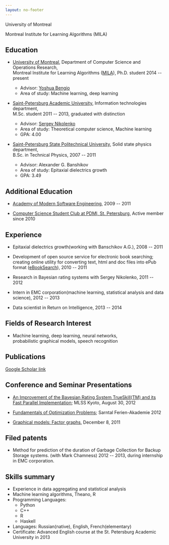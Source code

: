 ```yaml
---
layout: no-footer
---
```


University of Montreal 

Montreal Institute for Learning Algorithms (MILA)


Education
---------

- [University of Montreal][udem], Department of Computer Science and Operations Research,  
  Montreal Institute for Learning Algorithms ([MILA][mila]), 
  Ph.D. student 2014 -- present
    - Advisor: [Yoshua Bengio][bengio]
    - Area of study: Machine learning, deep learning

- [Saint-Petersburg Academic University][au], Information technologies department,  
  M.Sc. student 2011 -- 2013, graduated with distinction
    - Advisor: [Sergey Nikolenko][nikolenko]
    - Area of study: Theoretical computer science, Machine learning 
    - GPA: 4.00

- [Saint-Petersburg State Politechnical University][spbstu], Solid state physics department,  
  B.Sc. in Technical Physics, 2007 -- 2011
    - Advisor: Alexander G. Banshikov
    - Area of study: Epitaxial dielectrics growth
    - GPA: 3.49


Additional Education
--------------------

- [Academy of Modern Software Engineering][amse], 2009 -- 2011

- [Computer Science Student Club at PDMI, St. Petersburg][csclub], Active member since 2010


Experience
----------

- Epitaxial dielectrics growth(working with Banschikov A.G.), 2008 -- 2011

- Development of open source service for electronic book searching; creating online utility
    for converting text, html and doc files into ePub format ([eBookSearch][ebookservice]), 
    2010 -- 2011 

- Research in Bayesian rating systems with Sergey Nikolenko, 2011 -- 2012

- Intern in EMC corporation(machine learning, statistical analysis and data science), 
    2012 -- 2013

- Data scientist in Return on Intelligence, 2013 -- 2014

Fields of Research Interest
---------------------------

- Machine learning, deep learning, neural networks,  
    probabilistic graphical models, speech recognition 


Publications
------------

[Google Scholar link][scholar]

Conference and Seminar Presentations
------------------------------------

- [An Improvement of the Bayesian Rating System TrueSkill(TM) and its Fast Parallel 
   Implementation][kyoto]; MLSS Kyoto, August 30, 2012

- [Fundamentals of Optimization Problems][optimization]; Sarntal Ferien-Akademie 2012

- [Graphical models: Factor graphs][factor_graphs], December 8, 2011


Filed patents
-------------

- Method for prediction of the duration of Garbage Collection for Backup Storage systems. 
  (with Mark Chamness) 2012 -- 2013, during internship in EMC corporation.


Skills summary
--------------

- Experience in data aggregating and statistical analysis 
- Machine learning algorithms, Theano, R
- Programming Languages: 
    - Python
    - C++
    - R
    - Haskell
- Languages: Russian(native), English, French(elementary)
- Certificate: Advanced English course at the St. Petersburg Academic University in 2013


[udem]: http://www.umontreal.ca/english/index.html
[bengio]: http://www.iro.umontreal.ca/~bengioy/yoshua_en/index.html
[au]: http://spbau.ru/main_eng/info_main_eng
[nikolenko]: http://logic.pdmi.ras.ru/~sergey/
[spbstu]: http://www.spbstu-eng.ru/
[amse]: http://amse.ru/about.php
[csclub]: http://logic.pdmi.ras.ru/csclub/en/about
[ebookservice]: http://code.google.com/p/ebook-service/
[spiiras]: http://www.proceedings.spiiras.nw.ru/data/src/2012/22/00/spyproc-2012-22-00-10-en.html
[kyoto]: http://www.iip.ist.i.kyoto-u.ac.jp/mlss12/doku.php?id=poster_titles
[optimization]: http://www12.cs.fau.de/edu/fa/2012/Course2/C2_Topics.html
[factor_graphs]: http://mit.spbau.ru/node/262
[scholar]: https://scholar.google.ca/citations?user=PsKlNzUAAAAJ&hl=en
[mila]: https://mila.umontreal.ca/en/

